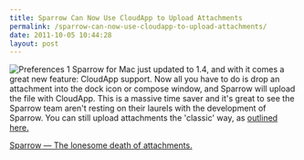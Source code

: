 ```yaml
---
title: Sparrow Can Now Use CloudApp to Upload Attachments
permalink: /sparrow-can-now-use-cloudapp-to-upload-attachments/
date: 2011-10-05 10:44:28
layout: post
---
```


![Preferences 1](http://therobb.com/wp-content/uploads/2011-10-Preferences-1.png) Sparrow for Mac just updated to 1.4, and with it comes a great new feature: CloudApp support. Now all you have to do is drop an attachment into the dock icon or compose window, and Sparrow will upload the file with CloudApp. This is a massive time saver and it's great to see the Sparrow team aren't resting on their laurels with the development of Sparrow.  You can still upload attachments the 'classic' way, as [outlined here.](https://sparrowmail.tenderapp.com/kb/starting-with-sparrow/cloudapp-in-sparrow)

[Sparrow — The lonesome death of attachments.](http://blog.sparrowmailapp.com/post/11054373818/sparrow14)